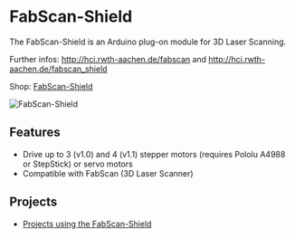 # FabScan-Shield
The FabScan-Shield is an Arduino plug-on module for 3D Laser Scanning.

Further infos: http://hci.rwth-aachen.de/fabscan and http://hci.rwth-aachen.de/fabscan_shield

Shop: [FabScan-Shield](http://www.watterott.com/en/Arduino-FabScan-Shield)

![FabScan-Shield](https://raw.github.com/watterott/FabScan-Shield/master/img/fabscan-shield.jpg)


## Features
* Drive up to 3 (v1.0) and 4 (v1.1) stepper motors (requires Pololu A4988 or StepStick) or servo motors
* Compatible with FabScan (3D Laser Scanner)


## Projects
* [Projects using the FabScan-Shield](https://github.com/watterott/FabScan-Shield/blob/master/Projects.md)
